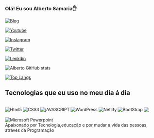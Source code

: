 
### Olá! Eu sou Alberto Samaria✋

[![Blog](https://img.shields.io/website?label=SujeitoProgramador.com&style=for-the-badg&url=https://sujeitoprogramador.com/)](https://sujeitoprogramador.com)

[![Youtube](https://img.shields.io/badge/YouTube-FF0000?style=for-the-badge&logo=youtube&logoColor=white)](https://sujeitoprogramador.com)

[![Instagram](https://img.shields.io/badge/Instagram-E4405F?style=for-the-badge&logo=instagram&logoColor=white)](https://sujeitoprogramador.com)

[![Twitter](https://img.shields.io/badge/Twitter-1DA1F2?style=for-the-badge&logo=twitter&logoColor=white)](https://sujeitoprogramador.com)

[![Lenkdin](https://img.shields.io/badge/LinkedIn-0077B5?style=for-the-badge&logo=linkedin&logoColor=white)](https://sujeitoprogramador.com)

![Alberto GitHub stats](https://github-readme-stats.vercel.app/api?username=Alberto&show_icons=trueColor=Dark)

[![Top Langs](https://github-readme-stats.vercel.app/api/top-langs/?username=anuraghazra&hide_progress=true)](https://github.com/anuraghazra/github-readme-stats)

## Tecnologias que eu uso no meu dia á dia

<div style="display:inline-block;"><br/>
<img align="center" alt="Html5" src="https://img.shields.io/badge/HTML5-E34F26?style=for-the-badge&logo=html5&logoColor=white">
</div>

<div style="display:inline-block;"><br/>
<img align="center" alt="CSS3" src="https://img.shields.io/badge/CSS3-1572B6?style=for-the-badge&logo=css3&logoColor=white">
</div>

<div style="display:inline-block;"><br/>
<img align="center" alt="jAVASCRIPT" src="https://img.shields.io/badge/JavaScript-323330?style=for-the-badge&logo=javascript&logoColor=F7DF1E">
</div>

<div style="display:inline-block;"><br/>
<img align="center" alt="WordPress" src="https://img.shields.io/badge/WordPress-323330?style=for-the-badge&logo=WordPress&logoColor=F7DF1E">
</div>

<div style="display:inline-block;"><br/>
<img align="center" alt="Netlify "src="https://img.shields.io/badge/Netlify-00C7B7?style=for-the-badge&logo=netlify&logoColor=white">
</div>

<div style="display:inline-block;"><br/>
<img align="center" alt="BootStrap "
src="https://img.shields.io/badge/Bootstrap-563D7C?style=for-the-badge&logo=bootstrap&logoColor=white">
</div>

<div style="display:inline-block;"><br/>
<img align="center" alt=" "
src="https://img.shields.io/badge/Angular-DD0031?style=for-the-badge&logo=angular&logoColor=white">
</div>

<div style="display:inline-block;"><br/>
<img align="center" alt="Microsoft Powerpoint" src="https://img.shields.io/badge/Microsoft_PowerPoint-B7472A?style=for-the-badge&logo=microsoft-powerpoint&logoColor=white">
</div>


<br/>
Apaixonado por Tecnologia,educação e por mudar a vida das pessoas, atráves da Programação
